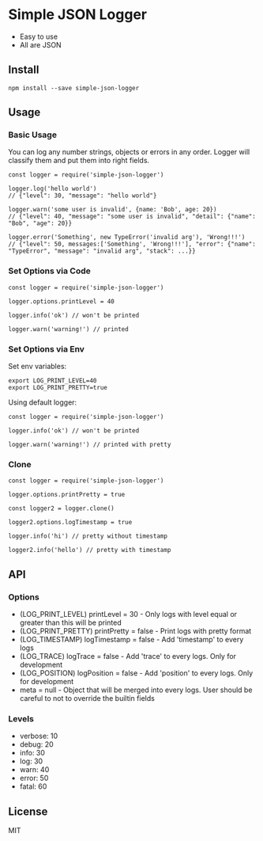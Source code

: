 # Simple JSON Logger

- Easy to use
- All are JSON

## Install

```
npm install --save simple-json-logger
```

## Usage

### Basic Usage

You can log any number strings, objects or errors in any order. Logger
will classify them and put them into right fields.

```
const logger = require('simple-json-logger')

logger.log('hello world')
// {"level": 30, "message": "hello world"}

logger.warn('some user is invalid', {name: 'Bob', age: 20})
// {"level": 40, "message": "some user is invalid", "detail": {"name": "Bob", "age": 20}}

logger.error('Something', new TypeError('invalid arg'), 'Wrong!!!')
// {"level": 50, messages:['Something', 'Wrong!!!'], "error": {"name": "TypeError", "message": "invalid arg", "stack": ...}}
```

### Set Options via Code

```
const logger = require('simple-json-logger')

logger.options.printLevel = 40

logger.info('ok') // won't be printed

logger.warn('warning!') // printed
```

### Set Options via Env

Set env variables:

```
export LOG_PRINT_LEVEL=40
export LOG_PRINT_PRETTY=true
```

Using default logger:

```
const logger = require('simple-json-logger')

logger.info('ok') // won't be printed

logger.warn('warning!') // printed with pretty
```

### Clone

```
const logger = require('simple-json-logger')

logger.options.printPretty = true

const logger2 = logger.clone()

logger2.options.logTimestamp = true

logger.info('hi') // pretty without timestamp

logger2.info('hello') // pretty with timestamp
```

## API

### Options

- (LOG_PRINT_LEVEL) printLevel = 30 - Only logs with level equal or greater than this will be printed
- (LOG_PRINT_PRETTY) printPretty = false - Print logs with pretty format
- (LOG_TIMESTAMP) logTimestamp = false - Add 'timestamp' to every logs
- (LOG_TRACE) logTrace = false - Add 'trace' to every logs. Only for development
- (LOG_POSITION) logPosition = false - Add 'position' to every logs. Only for development
- meta = null - Object that will be merged into every logs. User should be careful to not to override the builtin fields

### Levels

- verbose: 10
- debug: 20
- info: 30
- log: 30
- warn: 40
- error: 50
- fatal: 60

## License

MIT
